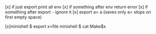 [x] if just export print all env
[x] if something after env return error
[x] if something after export - ignore it
[x] export a=  a  (saves only a= stops on first empty space)

[x]minishell $ export x=file
	minishell $ cat Make$x
